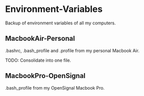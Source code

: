# Environment-Variables

Backup of environment variables of all my computers.

## MacbookAir-Personal
.bashrc, .bash_profile and .profile from my personal Macbook Air. 

TODO: Consolidate into one file.

## MacbookPro-OpenSignal
.bash_profile from my OpenSignal Macbook Pro.

